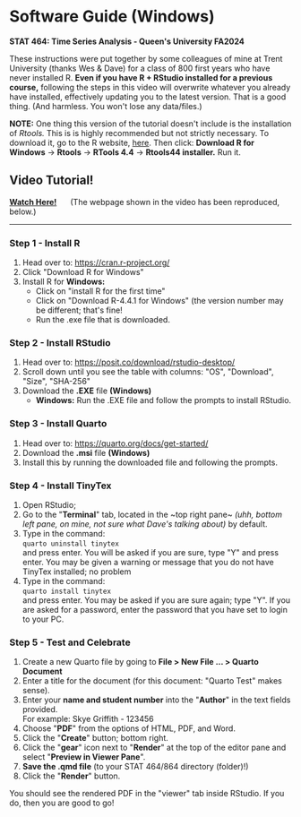 # Software Guide (Windows)
**STAT 464: Time Series Analysis - Queen's University FA2024**

These instructions were put together by some colleagues of mine at Trent University (thanks Wes \& Dave) for a class of 800 first years who have never installed R. **Even if you have R + RStudio installed for a previous course,** following the steps in this video will overwrite whatever you already have installed, effectively updating you to the latest version. That is a good thing. (And harmless. You won't lose any data/files.) 

**NOTE:** One thing this version of the tutorial doesn't include is the installation of *Rtools.* This is is highly recommended but not strictly necessary. To download it, go to the R website, [here](https://cran.r-project.org/). Then click: **Download R for Windows** $\to$ **Rtools** $\to$ **RTools 4.4** $\to$ **Rtools44 installer.** Run it.

## Video Tutorial!
[**Watch Here!**](https://trentu.yuja.com/V/Video?v=1070960&a=208375806) 
$\quad$ (The webpage shown in the video has been reproduced, below.)

---

### Step 1 - Install R
1. Head over to: https://cran.r-project.org/
2. Click "Download R for Windows"
3. Install R for **Windows:**
    * Click on "install R for the first time"
    * Click on "Download R-4.4.1 for Windows" (the version number may be different; that's fine!
    * Run the .exe file that is downloaded.

### Step 2 - Install RStudio
1. Head over to: https://posit.co/download/rstudio-desktop/
2. Scroll down until you see the table with columns: "OS", "Download", "Size", "SHA-256"
3. Download the **.EXE** file **(Windows)**
    * **Windows:** Run the .EXE file and follow the prompts to install RStudio.

### Step 3 - Install Quarto
1. Head over to: https://quarto.org/docs/get-started/
2. Download the **.msi** file **(Windows)**
3. Install this by running the downloaded file and following the prompts.

### Step 4 - Install TinyTex
1. Open RStudio;
2. Go to the "**Terminal**" tab, located in the ~top right pane~ *(uhh, bottom left pane, on mine, not sure what Dave's talking about)* by default.
3. Type in the command:\
`quarto uninstall tinytex`\
and press enter. You will be asked if you are sure, type "Y" and press enter. You may be given a warning or message that you do not have TinyTex installed; no problem
4. Type in the command:\
`quarto install tinytex`\
and press enter. You may be asked if you are sure again; type "Y". If you are asked for a password, enter the password that you have set to login to your PC.

### Step 5 - Test and Celebrate
1. Create a new Quarto file by going to **File > New File ... > Quarto Document**
2. Enter a title for the document (for this document: "Quarto Test" makes sense).
3. Enter your **name and student number** into the "**Author**" in the text fields provided.\
For example: Skye Griffith - 123456
4. Choose "**PDF**" from the options of HTML, PDF, and Word.
5. Click the "**Create**" button; bottom right.
6. Click the "**gear**" icon next to "**Render**" at the top of the editor pane and select "**Preview in Viewer Pane**".
7. **Save the .qmd file** (to your STAT 464/864 directory (folder)!)
8. Click the "**Render**" button.

You should see the rendered PDF in the "viewer" tab inside RStudio. If you do, then you are good to go!
